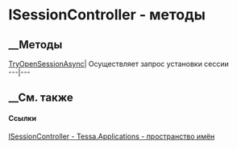 # ISessionController - методы
##  __Методы
[TryOpenSessionAsync](M_Tessa_Applications_ISessionController_TryOpenSessionAsync.htm)|
Осуществляет запрос установки сессии  
---|---  
## __См. также
#### Ссылки
[ISessionController - ](T_Tessa_Applications_ISessionController.htm)
[Tessa.Applications - пространство имён](N_Tessa_Applications.htm)
